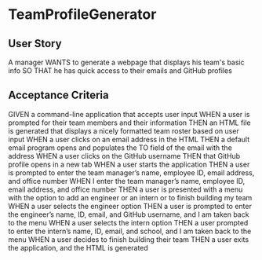 # TeamProfileGenerator

## User Story

A manager
WANTS to generate a webpage that displays his team's basic info
SO THAT he has quick access to their emails and GitHub profiles


## Acceptance Criteria

GIVEN a command-line application that accepts user input
WHEN a user is prompted for their team members and their information
THEN an HTML file is generated that displays a nicely formatted team roster based on user input
WHEN a user clicks on an email address in the HTML
THEN a default email program opens and populates the TO field of the email with the address
WHEN a user clicks on the GitHub username
THEN that GitHub profile opens in a new tab
WHEN a user starts the application
THEN a user is prompted to enter the team manager’s name, employee ID, email address, and office number
WHEN I enter the team manager’s name, employee ID, email address, and office number
THEN a user is presented with a menu with the option to add an engineer or an intern or to finish building my team
WHEN a user selects the engineer option
THEN a user is prompted to enter the engineer’s name, ID, email, and GitHub username, and I am taken back to the menu
WHEN a user selects the intern option
THEN a user prompted to enter the intern’s name, ID, email, and school, and I am taken back to the menu
WHEN a user decides to finish building their team
THEN a user exits the application, and the HTML is generated



